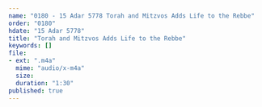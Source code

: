 ```yaml
---
name: "0180 - 15 Adar 5778 Torah and Mitzvos Adds Life to the Rebbe"
order: "0180"
hdate: "15 Adar 5778"
title: "Torah and Mitzvos Adds Life to the Rebbe"
keywords: []
file:
- ext: ".m4a"
  mime: "audio/x-m4a"
  size: 
  duration: "1:30"
published: true
---
```


